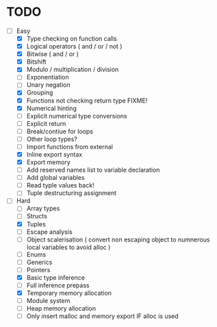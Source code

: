 # TODO

-  [ ] Easy
	- [X] Type checking on function calls
	- [X] Logical operators ( and / or / not )
	- [X] Bitwise ( and / or )
	- [X] Bitshift
	- [X] Modulo / multiplication / division
	- [ ] Exponentiation
	- [ ] Unary negation
	- [X] Grouping
	- [X] Functions not checking return type FIXME!
	- [X] Numerical hinting
	- [ ] Explicit numerical type conversions
	- [ ] Explicit return
	- [ ] Break/contiue for loops
	- [ ] Other loop types?
	- [ ] Import functions from external
	- [X] Inline export syntax
	- [X] Export memory
	- [ ] Add reserved names list to variable declaration
	- [ ] Add global variables
	- [ ] Read typle values back!
	- [ ] Tuple destructuring assignment
- [ ] Hard
	- [ ] Array types
	- [ ] Structs
	- [X] Tuples
	- [ ] Escape analysis
	- [ ] Object scalerisation ( convert non escaping object to numnerous local variables to avoid alloc )
	- [ ] Enums
	- [ ] Generics
	- [ ] Pointers
	- [X] Basic type inference
	- [ ] Full inference prepass
	- [X] Temporary memory allocation
	- [ ] Module system
	- [ ] Heap memory allocation
	- [ ] Only insert malloc and memory export IF alloc is used

